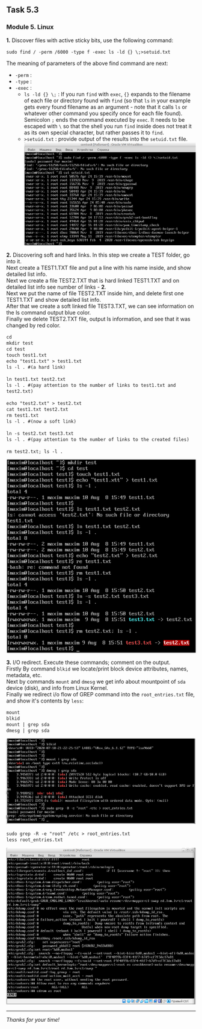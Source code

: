 ## Task 5.3
### Module 5. Linux

**1.** Discover files with active sticky bits, use the following command:  
```
sudo find / -perm /6000 -type f -exec ls -ld {} \;>setuid.txt
```
The meaning of parameters of the above find command are next:  
- `-perm` : 
- `-type` : 
- `-exec` : 
  - `ls -ld {} \;` : If you run `find` with `exec`, `{}` expands to the filename of each file or directory found with `find` (so that `ls` in your example gets every found filename as an argument - note that it calls `ls` or whatever other command you specify once for each file found). Semicolon `;` ends the command executed by `exec`. It needs to be escaped with `\` so that the shell you run `find` inside does not treat it as its own special character, but rather passes it to `find`.
  - `>setuid.txt` : provide output of the results into the `setuid.txt` file.  
![ScrShot 01](https://github.com/nigth/DevOps_online_Kyiv_2020Q3Q4/blob/master/m5/task5.3/scr/01.png "ScrShot 01")  

**2.** Discovering soft and hard links. In this step we create a TEST folder, go into it.  
Next create a TEST1.TXT file and put a line with his name inside, and show detailed list info.  
Next we create a file TEST2.TXT that is hard linked TEST1.TXT and on detailed list info see number of links - **2**.  
Next we put the name of file TEST2.TXT inside him, and delete first one TEST1.TXT and show detailed list info.  
After that we create a soft linked file TEST3.TXT, we can see information on the ls command output blue color.  
Finally we delete TEST2.TXT file, output ls information, and see that it was changed by red color.  
```
cd
mkdir test
cd test
touch test1.txt
echo "test1.txt" > test1.txt
ls -l . #(a hard link)

ln test1.txt test2.txt
ls -l . #(pay attention to the number of links to test1.txt and test2.txt)

echo "test2.txt" > test2.txt
cat test1.txt test2.txt
rm test1.txt
ls -l . #(now a soft link)

ln -s test2.txt test3.txt
ls -l . #(pay attention to the number of links to the created files)

rm test2.txt; ls -l .
```
![ScrShot 02](https://github.com/nigth/DevOps_online_Kyiv_2020Q3Q4/blob/master/m5/task5.3/scr/02.png "ScrShot 02")  

**3.** I/O redirect. Execute these commands; comment on the output.  
Firstly By command `blkid` we locate/print block device attributes, names, metadata, etc.  
Next by commands `mount` and `dmesg` we get info about mountpoint of `sda` device (disk), and info from Linux Kernel.  
Finally we redirect i/o flow  of GREP command into the `root_entries.txt` file, and show it's contents by `less`:  
```
mount
blkid
mount | grep sda
dmesg | grep sda
```
![ScrShot 03](https://github.com/nigth/DevOps_online_Kyiv_2020Q3Q4/blob/master/m5/task5.3/scr/03.png "ScrShot 03")  

```
sudo grep -R -e "root" /etc > root_entries.txt
less root_entries.txt
```
![ScrShot 04](https://github.com/nigth/DevOps_online_Kyiv_2020Q3Q4/blob/master/m5/task5.3/scr/04.png "ScrShot 04")  
___
 
_Thanks for your time!_  
 

